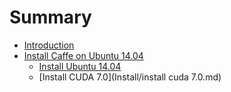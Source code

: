 # Summary

* [Introduction](README.md)
* [Install Caffe on Ubuntu 14.04](install_caffe_on_ubuntu_14_04.md)
   * [Install Ubuntu 14.04](Install/install_ubuntu_1404_md.md)
   * [Install CUDA 7.0](Install/install cuda 7.0.md)


